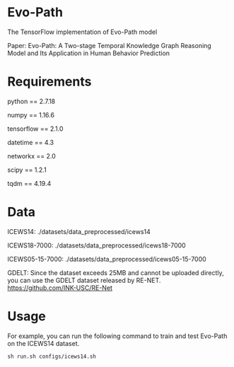 # Evo-Path
The TensorFlow implementation of Evo-Path model

Paper: Evo-Path: A Two-stage Temporal Knowledge Graph Reasoning Model and Its Application in Human Behavior Prediction

# Requirements
python == 2.7.18

numpy == 1.16.6

tensorflow == 2.1.0

datetime == 4.3

networkx == 2.0

scipy == 1.2.1

tqdm == 4.19.4

# Data
ICEWS14: ./datasets/data_preprocessed/icews14

ICEWS18-7000: ./datasets/data_preprocessed/icews18-7000

ICEWS05-15-7000: ./datasets/data_preprocessed/icews05-15-7000

GDELT: Since the dataset exceeds 25MB and cannot be uploaded directly, you can use the GDELT dataset released by RE-NET. https://github.com/INK-USC/RE-Net

# Usage
For example, you can run the following command to train and test Evo-Path on the ICEWS14 dataset.

``sh run.sh configs/icews14.sh``
